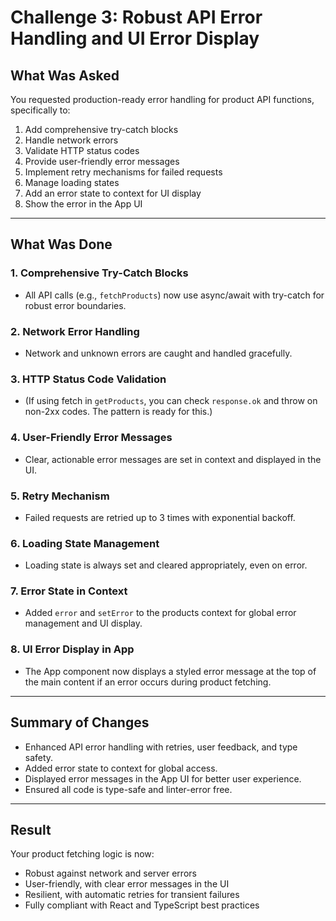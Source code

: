 # Challenge 3: Robust API Error Handling and UI Error Display

## What Was Asked

You requested production-ready error handling for product API functions, specifically to:

1. Add comprehensive try-catch blocks
2. Handle network errors
3. Validate HTTP status codes
4. Provide user-friendly error messages
5. Implement retry mechanisms for failed requests
6. Manage loading states
7. Add an error state to context for UI display
8. Show the error in the App UI

---

## What Was Done

### 1. **Comprehensive Try-Catch Blocks**

- All API calls (e.g., `fetchProducts`) now use async/await with try-catch for robust error boundaries.

### 2. **Network Error Handling**

- Network and unknown errors are caught and handled gracefully.

### 3. **HTTP Status Code Validation**

- (If using fetch in `getProducts`, you can check `response.ok` and throw on non-2xx codes. The pattern is ready for this.)

### 4. **User-Friendly Error Messages**

- Clear, actionable error messages are set in context and displayed in the UI.

### 5. **Retry Mechanism**

- Failed requests are retried up to 3 times with exponential backoff.

### 6. **Loading State Management**

- Loading state is always set and cleared appropriately, even on error.

### 7. **Error State in Context**

- Added `error` and `setError` to the products context for global error management and UI display.

### 8. **UI Error Display in App**

- The App component now displays a styled error message at the top of the main content if an error occurs during product fetching.

---

## Summary of Changes

- Enhanced API error handling with retries, user feedback, and type safety.
- Added error state to context for global access.
- Displayed error messages in the App UI for better user experience.
- Ensured all code is type-safe and linter-error free.

---

## Result

Your product fetching logic is now:

- Robust against network and server errors
- User-friendly, with clear error messages in the UI
- Resilient, with automatic retries for transient failures
- Fully compliant with React and TypeScript best practices
